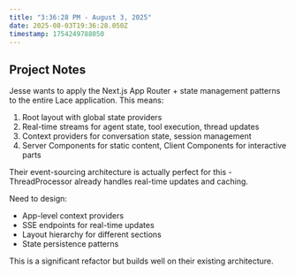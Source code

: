 ```yaml
---
title: "3:36:28 PM - August 3, 2025"
date: 2025-08-03T19:36:28.050Z
timestamp: 1754249788050
---
```


## Project Notes

Jesse wants to apply the Next.js App Router + state management patterns to the entire Lace application. This means:

1. Root layout with global state providers
2. Real-time streams for agent state, tool execution, thread updates
3. Context providers for conversation state, session management
4. Server Components for static content, Client Components for interactive parts

Their event-sourcing architecture is actually perfect for this - ThreadProcessor already handles real-time updates and caching.

Need to design:
- App-level context providers
- SSE endpoints for real-time updates
- Layout hierarchy for different sections
- State persistence patterns

This is a significant refactor but builds well on their existing architecture.

